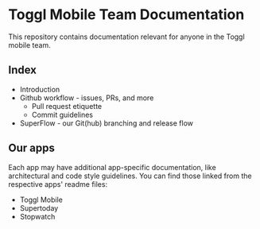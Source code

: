 # Toggl Mobile Team Documentation

This repository contains documentation relevant for anyone in the Toggl mobile team.

## Index

- Introduction
- Github workflow - issues, PRs, and more
    - Pull request etiquette
    - Commit guidelines
- SuperFlow - our Git(hub) branching and release flow


## Our apps

Each app may have additional app-specific documentation, like architectural and code style guidelines. You can find those linked from the respective apps' readme files:

- Toggl Mobile
- Supertoday
- Stopwatch